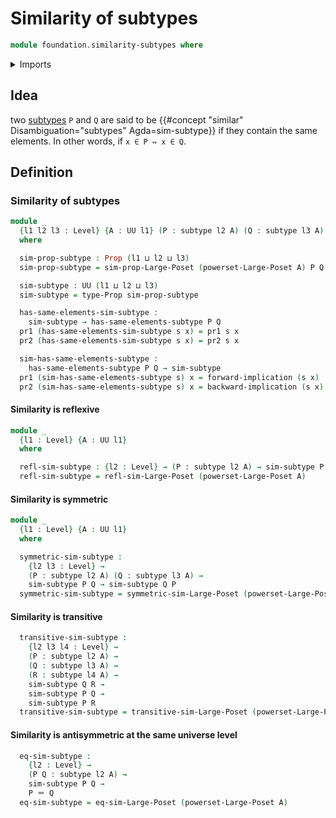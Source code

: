 # Similarity of subtypes

```agda
module foundation.similarity-subtypes where
```

<details><summary>Imports</summary>

```agda
open import foundation.dependent-pair-types
open import foundation.identity-types
open import foundation.logical-equivalences
open import foundation.powersets
open import foundation.propositions
open import foundation.subtypes
open import foundation.universe-levels

open import order-theory.similarity-of-elements-large-posets
```

</details>

## Idea

two [subtypes](foundation-core.subtypes.md) `P` and `Q` are said to be
{{#concept "similar" Disambiguation="subtypes" Agda=sim-subtype}} if they
contain the same elements. In other words, if `x ∈ P ⇔ x ∈ Q`.

## Definition

### Similarity of subtypes

```agda
module _
  {l1 l2 l3 : Level} {A : UU l1} (P : subtype l2 A) (Q : subtype l3 A)
  where

  sim-prop-subtype : Prop (l1 ⊔ l2 ⊔ l3)
  sim-prop-subtype = sim-prop-Large-Poset (powerset-Large-Poset A) P Q

  sim-subtype : UU (l1 ⊔ l2 ⊔ l3)
  sim-subtype = type-Prop sim-prop-subtype

  has-same-elements-sim-subtype :
    sim-subtype → has-same-elements-subtype P Q
  pr1 (has-same-elements-sim-subtype s x) = pr1 s x
  pr2 (has-same-elements-sim-subtype s x) = pr2 s x

  sim-has-same-elements-subtype :
    has-same-elements-subtype P Q → sim-subtype
  pr1 (sim-has-same-elements-subtype s) x = forward-implication (s x)
  pr2 (sim-has-same-elements-subtype s) x = backward-implication (s x)
```

#### Similarity is reflexive

```agda
module _
  {l1 : Level} {A : UU l1}
  where

  refl-sim-subtype : {l2 : Level} → (P : subtype l2 A) → sim-subtype P P
  refl-sim-subtype = refl-sim-Large-Poset (powerset-Large-Poset A)
```

#### Similarity is symmetric

```agda
module _
  {l1 : Level} {A : UU l1}
  where

  symmetric-sim-subtype :
    {l2 l3 : Level} →
    (P : subtype l2 A) (Q : subtype l3 A) →
    sim-subtype P Q → sim-subtype Q P
  symmetric-sim-subtype = symmetric-sim-Large-Poset (powerset-Large-Poset A)
```

#### Similarity is transitive

```agda
  transitive-sim-subtype :
    {l2 l3 l4 : Level} →
    (P : subtype l2 A) →
    (Q : subtype l3 A) →
    (R : subtype l4 A) →
    sim-subtype Q R →
    sim-subtype P Q →
    sim-subtype P R
  transitive-sim-subtype = transitive-sim-Large-Poset (powerset-Large-Poset A)
```

#### Similarity is antisymmetric at the same universe level

```agda
  eq-sim-subtype :
    {l2 : Level} →
    (P Q : subtype l2 A) →
    sim-subtype P Q →
    P ＝ Q
  eq-sim-subtype = eq-sim-Large-Poset (powerset-Large-Poset A)
```
